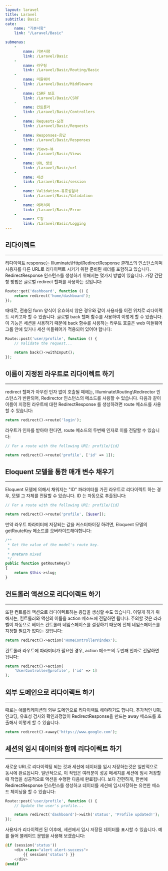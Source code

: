 ```yaml
---
layout: laravel
title: Laravel
subtitle: Basic
cate:
    name: "기본사항"
    link: "/Laravel/Basic"

submenus:
    -
        name: 기본사항
        link: /Laravel/Basic
    -
        name: 라우팅
        link: /Laravel/Basic/Routing/Basic
    -
        name: 미들웨어
        link: /Laravel/Basic/Middleware
    -
        name: CSRF 보호
        link: /Laravel/Basic/CSRF
    -
        name: 컨트롤러
        link: /Laravel/Basic/Controllers
    -
        name: Requests-요청
        link: /Laravel/Basic/Requests
    -
        name: Responses-응답
        link: /Laravel/Basic/Responses
    -
        name: Views-뷰
        link: /Laravel/Basic/Views
    -
        name: URL 생성
        link: /Laravel/Basic/url
    -
        name: 세션
        link: /Laravel/Basic/session
    -
        name: Validation-유효성검사
        link: /Laravel/Basic/Validation
    -
        name: 에러처리
        link: /Laravel/Basic/Error
    -
        name: 로깅
        link: /Laravel/Basic/Logging
---
```


## 리다이렉트
---
리다이렉트 response는 Illuminate\Http\RedirectResponse 클래스의 인스턴스이며 사용자를 다른 URL로 리다이렉트 시키기 위한 준비된 헤더를 포함하고 있습니다. RedirectResponse 인스턴스를 생성하기 위해서는 몇가지 방법이 있습니다. 가장 간단항 방법은 글로벌 redirect 헬퍼를 사용하는 것입니다:

```php
Route::get('dashboard', function () {
    return redirect('home/dashboard');
});
```

때때로, 전송된 form 양식이 유효하지 않은 경우와 같이 사용자를 이전 위치로 리다이렉트 시키고자 할 수 있습니다. 글로벌 back 헬퍼 함수를 사용하여 이렇게 할 수 있습니다. 이 기능은 세션을 사용하기 때문에 back 함수를 사용하는 라우트 호출은 web 미들웨어 그룹 안에 있거나 세션 미들웨어가 적용되어 있어야 합니다:

```php
Route::post('user/profile', function () {
    // Validate the request...

    return back()->withInput();
});
```

## 이름이 지정된 라우트로 리다이렉트 하기
---
redirect 헬퍼가 아무런 인자 없이 호출될 때에는, Illuminate\Routing\Redirector 인스턴스가 반환되어, Redirector 인스턴스의 메소드를 사용할 수 있습니다. 다음과 같이 이름이 지정된 라우트에 대한 RedirectResponse 를 생성하려면 route 메소드를 사용할 수 있습니다:

```php
return redirect()->route('login');
```

라우트가 인자를 받아야 한다면, route 메소드의 두번째 인자로 이를 전달할 수 있습니다:

```php
// For a route with the following URI: profile/{id}

return redirect()->route('profile', ['id' => 1]);
```

## Eloquent 모델을 통한 매개 변수 채우기
---
Eloquent 모델에 의해서 채워지는 "ID" 파라미터를 가진 라우트로 리다이렉트 하는 경우, 모델 그 자체를 전달할 수 있습니다. ID 는 자동으로 추출됩니다:

```php
// For a route with the following URI: profile/{id}

return redirect()->route('profile', [$user]);
```

만약 라우트 파라미터에 저장되는 값을 커스터마이징 하려면, Eloquent 모델의 getRouteKey 메소드를 오버라이드해야합니다:

```php
/**
 * Get the value of the model's route key.
 *
 * @return mixed
 */
public function getRouteKey()
{
    return $this->slug;
}
```

## 컨트롤러 액션으로 리다이렉트 하기
---
또한 컨트롤러 액션으로 리다이렉트하는 응답을 생성할 수도 있습니다. 이렇게 하기 위해서는, 컨트롤러와 액션의 이름을 action 메소드에 전달하면 됩니다. 주의할 것은 라라벨이 자동으로 베이스 컨트롤러 네임스페이스를 설정하기 때문에 전체 네임스페이스를 지정할 필요가 없다는 것입니다:

```php
return redirect()->action('HomeController@index');
```

컨트롤러 라우트에 파라미터가 필요한 경우, action 메소드의 두번째 인자로 전달하면 됩니다:

```php
return redirect()->action(
    'UserController@profile', ['id' => 1]
);
```

## 외부 도메인으로 리다이렉트 하기
---
때로는 애플리케이션의 외부 도메인으로 리다이렉트 해야하기도 합니다. 추가적인 URL 인코딩, 유효성 검사와 확인과정없이 RedirectResponse을 만드는 away 메소드를 호출해서 이렇게 할 수 있습니다.

```php
return redirect()->away('https://www.google.com');
```

## 세션의 임시 데이터와 함께 리다이렉트 하기
---
새로운 URL로 리다이렉팅 되는 것과 세션에 데이터를 임시 저장하는것은 일반적으로 동시에 완료됩니다. 일반적으로, 이 작업은 여러분이 성공 메세지를 세션에 임시 저장할 때 작업을 성공적으로 액션을 수행한 다음에 완료됩니다. 보다 간편하게, 한번에 RedirectResponse 인스턴스를 생성하고 데이터를 세션에 임시저장하는 유연한 메소드 체이닝을 할 수 있습니다:

```php
Route::post('user/profile', function () {
    // Update the user's profile...

    return redirect('dashboard')->with('status', 'Profile updated!');
});
```

사용자가 리다이렉션 된 이후에, 세션에서 임시 저장된 데이터를 표시할 수 있습니다. 예를 들어 블레이드 문법을 사용해 보겠습니다:

```php
@if (session('status'))
    <div class="alert alert-success">
        {{ session('status') }}
    </div>
@endif
```

